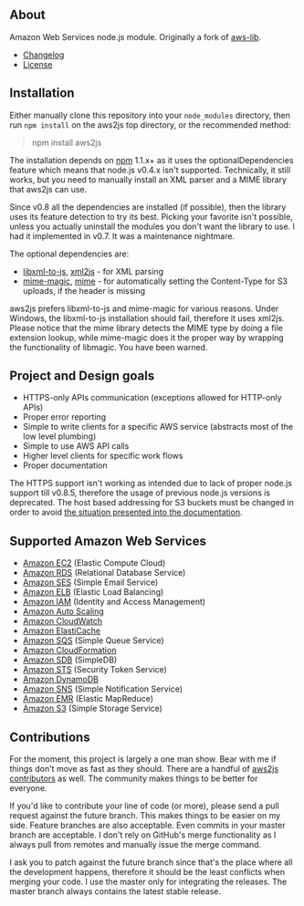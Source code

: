 ## About

Amazon Web Services node.js module. Originally a fork of [aws-lib](https://github.com/livelycode/aws-lib/).

 * [Changelog](https://github.com/SaltwaterC/aws2js/blob/master/doc/CHANGELOG.md)
 * [License](https://github.com/SaltwaterC/aws2js/blob/master/doc/LICENSE.md)

## Installation

Either manually clone this repository into your `node_modules` directory, then run `npm install` on the aws2js top directory, or the recommended method:

> npm install aws2js

The installation depends on [npm](https://github.com/isaacs/npm) 1.1.x+ as it uses the optionalDependencies feature which means that node.js v0.4.x isn't supported. Technically, it still works, but you need to manually install an XML parser and a MIME library that aws2js can use.

Since v0.8 all the dependencies are installed (if possible), then the library uses its feature detection to try its best. Picking your favorite isn't possible, unless you actually uninstall the modules you don't want the library to use. I had it implemented in v0.7. It was a maintenance nightmare.

The optional dependencies are:

 * [libxml-to-js](https://github.com/SaltwaterC/libxml-to-js), [xml2js](https://github.com/Leonidas-from-XIV/node-xml2js) - for XML parsing
 * [mime-magic](https://github.com/SaltwaterC/mime-magic), [mime](https://github.com/broofa/node-mime) - for automatically setting the Content-Type for S3 uploads, if the header is missing

aws2js prefers libxml-to-js and mime-magic for various reasons. Under Windows, the libxml-to-js installation should fail, therefore it uses xml2js. Please notice that the mime library detects the MIME type by doing a file extension lookup, while mime-magic does it the proper way by wrapping the functionality of libmagic. You have been warned.

## Project and Design goals

 * HTTPS-only APIs communication (exceptions allowed for HTTP-only APIs)
 * Proper error reporting
 * Simple to write clients for a specific AWS service (abstracts most of the low level plumbing)
 * Simple to use AWS API calls
 * Higher level clients for specific work flows
 * Proper documentation

The HTTPS support isn't working as intended due to lack of proper node.js support till v0.8.5, therefore the usage of previous node.js versions is deprecated. The host based addressing for S3 buckets must be changed in order to avoid [the situation presented into the documentation](https://github.com/SaltwaterC/aws2js/wiki/Bucket-Name).

## Supported Amazon Web Services

 * [Amazon EC2](https://github.com/SaltwaterC/aws2js/wiki/EC2-Client) (Elastic Compute Cloud)
 * [Amazon RDS](https://github.com/SaltwaterC/aws2js/wiki/RDS-Client) (Relational Database Service)
 * [Amazon SES](https://github.com/SaltwaterC/aws2js/wiki/SES-Client) (Simple Email Service)
 * [Amazon ELB](https://github.com/SaltwaterC/aws2js/wiki/ELB-Client) (Elastic Load Balancing)
 * [Amazon IAM](https://github.com/SaltwaterC/aws2js/wiki/IAM-Client) (Identity and Access Management)
 * [Amazon Auto Scaling](https://github.com/SaltwaterC/aws2js/wiki/Auto-Scaling-Client)
 * [Amazon CloudWatch](https://github.com/SaltwaterC/aws2js/wiki/CloudWatch-Client)
 * [Amazon ElastiCache](https://github.com/SaltwaterC/aws2js/wiki/ElastiCache-Client)
 * [Amazon SQS](https://github.com/SaltwaterC/aws2js/wiki/SQS-Client) (Simple Queue Service)
 * [Amazon CloudFormation](https://github.com/SaltwaterC/aws2js/wiki/CloudFormation-Client)
 * [Amazon SDB](https://github.com/SaltwaterC/aws2js/wiki/SDB-Client) (SimpleDB)
 * [Amazon STS](https://github.com/SaltwaterC/aws2js/wiki/STS-Client) (Security Token Service)
 * [Amazon DynamoDB](https://github.com/SaltwaterC/aws2js/wiki/DynamoDB-Client)
 * [Amazon SNS](https://github.com/SaltwaterC/aws2js/wiki/SNS-Client) (Simple Notification Service)
 * [Amazon EMR](https://github.com/SaltwaterC/aws2js/wiki/EMR-Client) (Elastic MapReduce)
 * [Amazon S3](https://github.com/SaltwaterC/aws2js/wiki/S3-Client) (Simple Storage Service)

## Contributions

For the moment, this project is largely a one man show. Bear with me if things don't move as fast as they should. There are a handful of [aws2js contributors](https://github.com/SaltwaterC/aws2js/blob/master/doc/CONTRIBUTORS.md) as well. The community makes things to be better for everyone.

If you'd like to contribute your line of code (or more), please send a pull request against the future branch. This makes things to be easier on my side. Feature branches are also acceptable. Even commits in your master branch are acceptable. I don't rely on GitHub's merge functionality as I always pull from remotes and manually issue the merge command.

I ask you to patch against the future branch since that's the place where all the development happens, therefore it should be the least conflicts when merging your code. I use the master only for integrating the releases. The master branch always contains the latest stable release.
